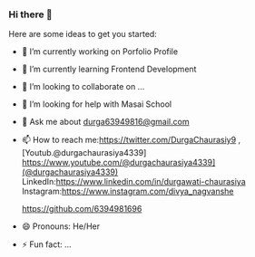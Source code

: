 ### Hi there 👋

Here are some ideas to get you started:

- 🔭 I’m currently working on  Porfolio Profile
- 🌱 I’m currently learning Frontend Development
- 👯 I’m looking to collaborate on ...
- 🤔 I’m looking for help with Masai School
- 💬 Ask me about durga63949816@gmail.com
- 📫 How to reach me:https://twitter.com/DurgaChaurasiy9 , [Youtub.@durgachaurasiya4339] https://www.youtube.com/@durgachaurasiya4339](@durgachaurasiya4339)
     LinkedIn:https://www.linkedin.com/in/durgawati-chaurasiya
     Instagram:https://www.instagram.com/divya_nagvanshe
    
     https://github.com/6394981696
  
  
- 😄 Pronouns: He/Her
- ⚡ Fun fact: ...

